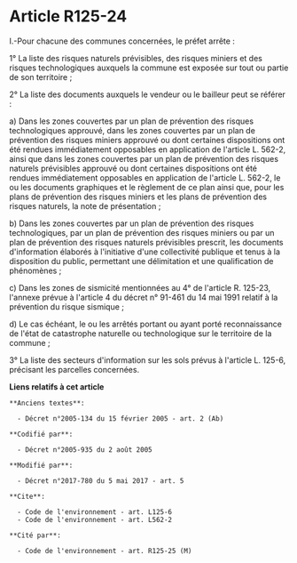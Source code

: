 # Article R125-24

I.-Pour chacune des communes concernées, le préfet arrête : 

1° La liste des risques naturels prévisibles, des risques miniers et des risques technologiques auxquels la commune est
exposée sur tout ou partie de son territoire ; 

2° La liste des documents auxquels le vendeur ou le bailleur peut se référer : 

a) Dans les zones couvertes par un plan de prévention des risques technologiques approuvé, dans les zones couvertes par un
plan de prévention des risques miniers approuvé ou dont certaines dispositions ont été rendues immédiatement opposables en
application de l'article L. 562-2, ainsi que dans les zones couvertes par un plan de prévention des risques naturels
prévisibles approuvé ou dont certaines dispositions ont été rendues immédiatement opposables en application de l'article L.
562-2, le ou les documents graphiques et le règlement de ce plan ainsi que, pour les plans de prévention des risques miniers
et les plans de prévention des risques naturels, la note de présentation ; 

b) Dans les zones couvertes par un plan de prévention des risques technologiques, par un plan de prévention des risques
miniers ou par un plan de prévention des risques naturels prévisibles prescrit, les documents d'information élaborés à
l'initiative d'une collectivité publique et tenus à la disposition du public, permettant une délimitation et une
qualification de phénomènes ; 

c) Dans les zones de sismicité mentionnées au 4° de l'article R. 125-23, l'annexe prévue à l'article 4 du décret n° 91-461 du
14 mai 1991 relatif à la prévention du risque sismique ; 

d) Le cas échéant, le ou les arrêtés portant ou ayant porté reconnaissance de l'état de catastrophe naturelle ou
technologique sur le territoire de la commune ; 

3° La liste des secteurs d'information sur les sols prévus à l'article L. 125-6, précisant les parcelles concernées.

**Liens relatifs à cet article**

	**Anciens textes**:

	  - Décret n°2005-134 du 15 février 2005 - art. 2 (Ab)

	**Codifié par**:

	  - Décret n°2005-935 du 2 août 2005

	**Modifié par**:

	  - Décret n°2017-780 du 5 mai 2017 - art. 5

	**Cite**:

	  - Code de l'environnement - art. L125-6
	  - Code de l'environnement - art. L562-2

	**Cité par**:

	  - Code de l'environnement - art. R125-25 (M)
